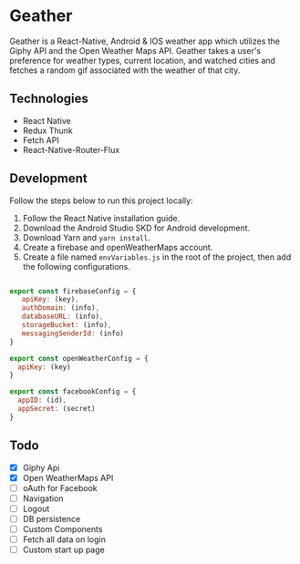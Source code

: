 # Geather

Geather is a React-Native, Android & IOS weather app which utilizes the Giphy API and the Open Weather Maps API. Geather takes a user's preference for weather types, current location, and watched cities and fetches a random gif associated with the weather of that city.


## Technologies

- React Native
- Redux Thunk
- Fetch API
- React-Native-Router-Flux

## Development

Follow the steps below to run this project locally:

1. Follow the React Native installation guide.
2. Download the Android Studio SKD for Android development.
3. Download Yarn and `yarn install`.
4. Create a firebase and openWeatherMaps account.
5. Create a file named `envVariables.js` in the root of the project, then add the following configurations.

```js

export const firebaseConfig = {
   apiKey: (key),
   authDomain: (info),
   databaseURL: (info),
   storageBucket: (info),
   messagingSenderId: (info)
}

export const openWeatherConfig = {
  apiKey: (key)
}

export const facebookConfig = {
  appID: (id),
  appSecret: (secret)
}

```


## Todo
- [x] Giphy Api
- [x] Open WeatherMaps API
- [ ] oAuth for Facebook
- [ ] Navigation
- [ ] Logout
- [ ] DB persistence
- [ ] Custom Components
- [ ] Fetch all data on login
- [ ] Custom start up page
